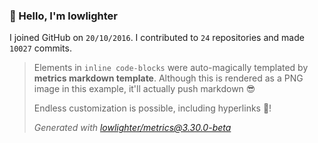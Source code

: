 ### 👋 Hello, I'm lowlighter

I joined GitHub on `20/10/2016`.
I contributed to `24` repositories and made `10027` commits.

> Elements in `inline code-blocks` were auto-magically templated by **metrics markdown template**.
> Although this is rendered as a PNG image in this example, it'll actually push markdown 😎
>
> Endless customization is possible, including hyperlinks 🎉!
>
> *Generated with [lowlighter/metrics@3.30.0-beta](https://github.com/lowlighter/metrics)*
